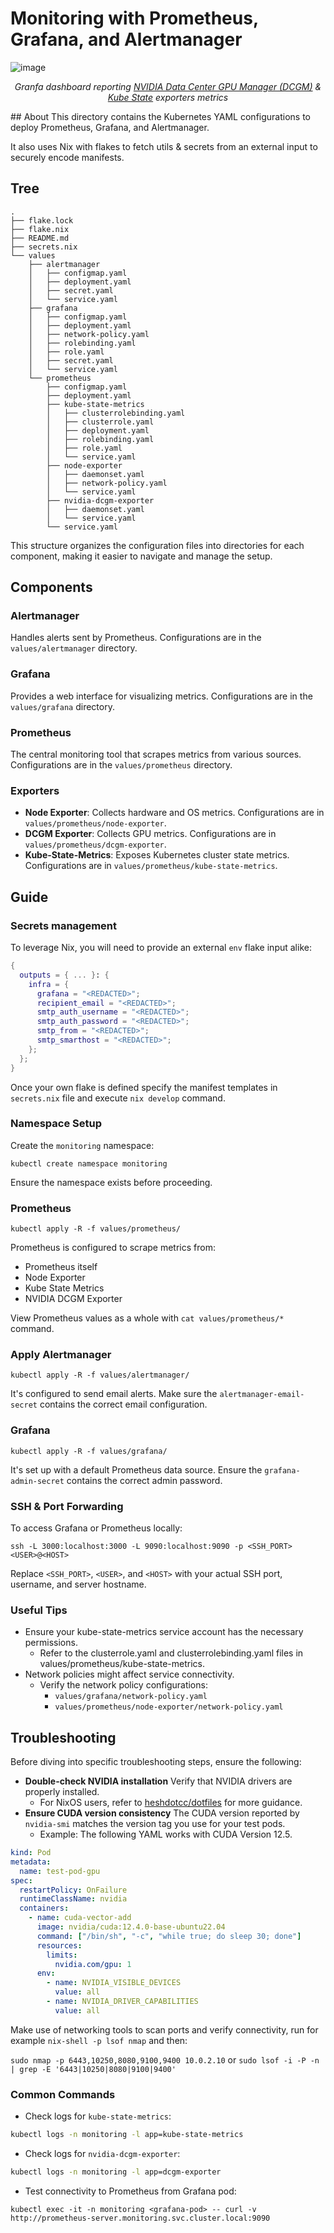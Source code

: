 # Monitoring with Prometheus, Grafana, and Alertmanager
![image](https://github.com/heshdotcc/hacklab/assets/4110061/2fbfb000-1bf2-4071-973f-5a1d0642f552)
<p align="center"><em>Granfa dashboard reporting <a href="https://github.com/NVIDIA/dcgm-exporter">NVIDIA Data Center GPU Manager (DCGM)</a> & <a href="https://github.com/kubernetes/kube-state-metrics">Kube State</a> exporters metrics</em></p>
## About
This directory contains the Kubernetes YAML configurations to deploy Prometheus, Grafana, and Alertmanager.

It also uses Nix with flakes to fetch utils & secrets from an external input to securely encode manifests.

## Tree
```
.
├── flake.lock
├── flake.nix
├── README.md
├── secrets.nix
└── values
    ├── alertmanager
    │   ├── configmap.yaml
    │   ├── deployment.yaml
    │   ├── secret.yaml
    │   └── service.yaml
    ├── grafana
    │   ├── configmap.yaml
    │   ├── deployment.yaml
    │   ├── network-policy.yaml
    │   ├── rolebinding.yaml
    │   ├── role.yaml
    │   ├── secret.yaml
    │   └── service.yaml
    └── prometheus
        ├── configmap.yaml
        ├── deployment.yaml
        ├── kube-state-metrics
        │   ├── clusterrolebinding.yaml
        │   ├── clusterrole.yaml
        │   ├── deployment.yaml
        │   ├── rolebinding.yaml
        │   ├── role.yaml
        │   └── service.yaml
        ├── node-exporter
        │   ├── daemonset.yaml
        │   ├── network-policy.yaml
        │   └── service.yaml
        ├── nvidia-dcgm-exporter
        │   ├── daemonset.yaml
        │   └── service.yaml
        └── service.yaml
```
This structure organizes the configuration files into directories for each component, making it easier to navigate and manage the setup.

## Components

### Alertmanager

Handles alerts sent by Prometheus. Configurations are in the `values/alertmanager` directory.

### Grafana

Provides a web interface for visualizing metrics. Configurations are in the `values/grafana` directory.

### Prometheus

The central monitoring tool that scrapes metrics from various sources. Configurations are in the `values/prometheus` directory.

### Exporters

- **Node Exporter**: Collects hardware and OS metrics. Configurations are in `values/prometheus/node-exporter`.
- **DCGM Exporter**: Collects GPU metrics. Configurations are in `values/prometheus/dcgm-exporter`.
- **Kube-State-Metrics**: Exposes Kubernetes cluster state metrics. Configurations are in `values/prometheus/kube-state-metrics`.



## Guide
### Secrets management
To leverage Nix, you will need to provide an external `env` flake input alike:
```nix
{
  outputs = { ... }: {
    infra = {
      grafana = "<REDACTED>";
      recipient_email = "<REDACTED>";
      smtp_auth_username = "<REDACTED>";
      smtp_auth_password = "<REDACTED>";
      smtp_from = "<REDACTED>";
      smtp_smarthost = "<REDACTED>";
    };
  };
}
```
Once your own flake is defined specify the manifest templates in `secrets.nix` file and execute `nix develop` command.

### Namespace Setup

Create the `monitoring` namespace:
```
kubectl create namespace monitoring
```
Ensure the namespace exists before proceeding.

### Prometheus
```
kubectl apply -R -f values/prometheus/
```
Prometheus is configured to scrape metrics from:
* Prometheus itself
* Node Exporter
* Kube State Metrics
* NVIDIA DCGM Exporter
  
View Prometheus values as a whole with `cat values/prometheus/*` command.

### Apply Alertmanager
```
kubectl apply -R -f values/alertmanager/
```

It's configured to send email alerts. Make sure the `alertmanager-email-secret` contains the correct email configuration.

### Grafana
```
kubectl apply -R -f values/grafana/
```
It's set up with a default Prometheus data source. Ensure the `grafana-admin-secret` contains the correct admin password.

### SSH & Port Forwarding
To access Grafana or Prometheus locally:
```
ssh -L 3000:localhost:3000 -L 9090:localhost:9090 -p <SSH_PORT> <USER>@<HOST>
```
Replace `<SSH_PORT>`, `<USER>`, and `<HOST>` with your actual SSH port, username, and server hostname.

### Useful Tips

- Ensure your kube-state-metrics service account has the necessary permissions.
    - Refer to the clusterrole.yaml and clusterrolebinding.yaml files in values/prometheus/kube-state-metrics.
- Network policies might affect service connectivity.
    - Verify the network policy configurations:
        - `values/grafana/network-policy.yaml`
        - `values/prometheus/node-exporter/network-policy.yaml`

## Troubleshooting

Before diving into specific troubleshooting steps, ensure the following:

- **Double-check NVIDIA installation** Verify that NVIDIA drivers are properly installed.
    - For NixOS users, refer to [heshdotcc/dotfiles](https://github.com/heshdotcc/dotfiles) for more guidance.
- **Ensure CUDA version consistency** The CUDA version reported by `nvidia-smi` matches the version tag you use for your test pods.
    - Example: The following YAML works with CUDA Version 12.5.
```YAML
kind: Pod
metadata:
  name: test-pod-gpu
spec:
  restartPolicy: OnFailure
  runtimeClassName: nvidia
  containers:
    - name: cuda-vector-add
      image: nvidia/cuda:12.4.0-base-ubuntu22.04
      command: ["/bin/sh", "-c", "while true; do sleep 30; done"]
      resources:
        limits:
          nvidia.com/gpu: 1
      env:
        - name: NVIDIA_VISIBLE_DEVICES
          value: all
        - name: NVIDIA_DRIVER_CAPABILITIES
          value: all
```

Make use of networking tools to scan ports and verify connectivity, run for example `nix-shell -p lsof nmap` and then:

`sudo nmap -p 6443,10250,8080,9100,9400 10.0.2.10` or `sudo lsof -i -P -n | grep -E '6443|10250|8080|9100|9400'`


### Common Commands

- Check logs for `kube-state-metrics`:
```sh
kubectl logs -n monitoring -l app=kube-state-metrics
```

- Check logs for `nvidia-dcgm-exporter`:
```sh
kubectl logs -n monitoring -l app=dcgm-exporter
```

- Test connectivity to Prometheus from Grafana pod:
```
kubectl exec -it -n monitoring <grafana-pod> -- curl -v http://prometheus-server.monitoring.svc.cluster.local:9090
```

